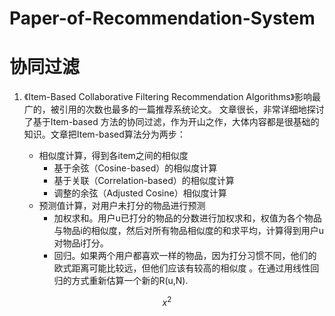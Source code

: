 <script type="text/javascript" src="http://cdn.mathjax.org/mathjax/latest/MathJax.js?config=default"></script>
# Paper-of-Recommendation-System
# 协同过滤
1. 《Item-Based Collaborative Filtering Recommendation Algorithms》影响最广的，被引用的次数也最多的一篇推荐系统论文。
文章很长，非常详细地探讨了基于Item-based 方法的协同过滤，作为开山之作，大体内容都是很基础的知识。文章把Item-based算法分为两步：

	* 相似度计算，得到各item之间的相似度
		* 基于余弦（Cosine-based）的相似度计算
		* 基于关联（Correlation-based）的相似度计算
		* 调整的余弦（Adjusted Cosine）相似度计算
	* 预测值计算，对用户未打分的物品进行预测
		* 加权求和。用户u已打分的物品的分数进行加权求和，权值为各个物品与物品i的相似度，然后对所有物品相似度的和求平均，计算得到用户u对物品i打分。
		* 回归。如果两个用户都喜欢一样的物品，因为打分习惯不同，他们的欧式距离可能比较远，但他们应该有较高的相似度 。在通过用线性回归的方式重新估算一个新的R(u,N).

$$x^2$$